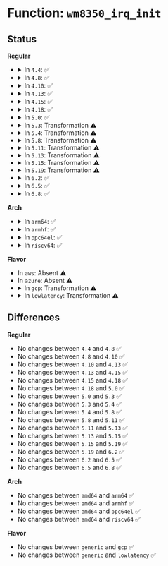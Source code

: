 # Function: <code>wm8350_irq_init</code>

## Status
<b>Regular</b>
<ul>
<li>
<details>
<summary>In <code>4.4</code>: ✅</summary>

```c
int wm8350_irq_init(struct wm8350 *wm8350, int irq, struct wm8350_platform_data *pdata);
```

**Collision:** Unique Global

**Inline:** No

**Transformation:** False

**Instances:**

```
In drivers/mfd/wm8350-irq.c (ffffffff81585240)
Location: drivers/mfd/wm8350-irq.c:468
Inline: False
Direct callers:
  - drivers/mfd/wm8350-core.c:wm8350_device_init
```
**Symbols:**

```
ffffffff81585240-ffffffff81585474: wm8350_irq_init (STB_GLOBAL)
```
</details>
</li>
<li>
<details>
<summary>In <code>4.8</code>: ✅</summary>

```c
int wm8350_irq_init(struct wm8350 *wm8350, int irq, struct wm8350_platform_data *pdata);
```

**Collision:** Unique Global

**Inline:** No

**Transformation:** False

**Instances:**

```
In drivers/mfd/wm8350-irq.c (ffffffff815db330)
Location: drivers/mfd/wm8350-irq.c:468
Inline: False
Direct callers:
  - drivers/mfd/wm8350-core.c:wm8350_device_init
```
**Symbols:**

```
ffffffff815db330-ffffffff815db554: wm8350_irq_init (STB_GLOBAL)
```
</details>
</li>
<li>
<details>
<summary>In <code>4.10</code>: ✅</summary>

```c
int wm8350_irq_init(struct wm8350 *wm8350, int irq, struct wm8350_platform_data *pdata);
```

**Collision:** Unique Global

**Inline:** No

**Transformation:** False

**Instances:**

```
In drivers/mfd/wm8350-irq.c (ffffffff81608010)
Location: drivers/mfd/wm8350-irq.c:468
Inline: False
Direct callers:
  - drivers/mfd/wm8350-core.c:wm8350_device_init
```
**Symbols:**

```
ffffffff81608010-ffffffff81608225: wm8350_irq_init (STB_GLOBAL)
```
</details>
</li>
<li>
<details>
<summary>In <code>4.13</code>: ✅</summary>

```c
int wm8350_irq_init(struct wm8350 *wm8350, int irq, struct wm8350_platform_data *pdata);
```

**Collision:** Unique Global

**Inline:** No

**Transformation:** False

**Instances:**

```
In drivers/mfd/wm8350-irq.c (ffffffff8161bea0)
Location: drivers/mfd/wm8350-irq.c:468
Inline: False
Direct callers:
  - drivers/mfd/wm8350-core.c:wm8350_device_init
```
**Symbols:**

```
ffffffff8161bea0-ffffffff8161c0dc: wm8350_irq_init (STB_GLOBAL)
```
</details>
</li>
<li>
<details>
<summary>In <code>4.15</code>: ✅</summary>

```c
int wm8350_irq_init(struct wm8350 *wm8350, int irq, struct wm8350_platform_data *pdata);
```

**Collision:** Unique Global

**Inline:** No

**Transformation:** False

**Instances:**

```
In drivers/mfd/wm8350-irq.c (ffffffff81684590)
Location: drivers/mfd/wm8350-irq.c:468
Inline: False
Direct callers:
  - drivers/mfd/wm8350-core.c:wm8350_device_init
```
**Symbols:**

```
ffffffff81684590-ffffffff816847cc: wm8350_irq_init (STB_GLOBAL)
```
</details>
</li>
<li>
<details>
<summary>In <code>4.18</code>: ✅</summary>

```c
int wm8350_irq_init(struct wm8350 *wm8350, int irq, struct wm8350_platform_data *pdata);
```

**Collision:** Unique Global

**Inline:** No

**Transformation:** False

**Instances:**

```
In drivers/mfd/wm8350-irq.c (ffffffff816c0650)
Location: drivers/mfd/wm8350-irq.c:468
Inline: False
Direct callers:
  - drivers/mfd/wm8350-core.c:wm8350_device_init
```
**Symbols:**

```
ffffffff816c0650-ffffffff816c085f: wm8350_irq_init (STB_GLOBAL)
```
</details>
</li>
<li>
<details>
<summary>In <code>5.0</code>: ✅</summary>

```c
int wm8350_irq_init(struct wm8350 *wm8350, int irq, struct wm8350_platform_data *pdata);
```

**Collision:** Unique Global

**Inline:** No

**Transformation:** False

**Instances:**

```
In drivers/mfd/wm8350-irq.c (ffffffff816e1a90)
Location: drivers/mfd/wm8350-irq.c:468
Inline: False
Direct callers:
  - drivers/mfd/wm8350-core.c:wm8350_device_init
```
**Symbols:**

```
ffffffff816e1a90-ffffffff816e1c9f: wm8350_irq_init (STB_GLOBAL)
```
</details>
</li>
<li>
<details>
<summary>In <code>5.3</code>: Transformation ⚠️</summary>

```c
int wm8350_irq_init(struct wm8350 *wm8350, int irq, struct wm8350_platform_data *pdata);
```

**Collision:** Unique Global

**Inline:** No

**Transformation:** True

**Instances:**

```
In drivers/mfd/wm8350-irq.c (0)
Location: drivers/mfd/wm8350-irq.c:463
Inline: False
Direct callers:
  - drivers/mfd/wm8350-core.c:wm8350_device_init
```
**Symbols:**

```
ffffffff8171b34b-ffffffff8171b393: wm8350_irq_init.cold (STB_LOCAL)
ffffffff8171b150-ffffffff8171b31d: wm8350_irq_init (STB_GLOBAL)
```
</details>
</li>
<li>
<details>
<summary>In <code>5.4</code>: Transformation ⚠️</summary>

```c
int wm8350_irq_init(struct wm8350 *wm8350, int irq, struct wm8350_platform_data *pdata);
```

**Collision:** Unique Global

**Inline:** No

**Transformation:** True

**Instances:**

```
In drivers/mfd/wm8350-irq.c (0)
Location: drivers/mfd/wm8350-irq.c:463
Inline: False
Direct callers:
  - drivers/mfd/wm8350-core.c:wm8350_device_init
```
**Symbols:**

```
ffffffff8173f628-ffffffff8173f670: wm8350_irq_init.cold (STB_LOCAL)
ffffffff8173f440-ffffffff8173f60d: wm8350_irq_init (STB_GLOBAL)
```
</details>
</li>
<li>
<details>
<summary>In <code>5.8</code>: Transformation ⚠️</summary>

```c
int wm8350_irq_init(struct wm8350 *wm8350, int irq, struct wm8350_platform_data *pdata);
```

**Collision:** Unique Global

**Inline:** No

**Transformation:** True

**Instances:**

```
In drivers/mfd/wm8350-irq.c (0)
Location: drivers/mfd/wm8350-irq.c:463
Inline: False
Direct callers:
  - drivers/mfd/wm8350-core.c:wm8350_device_init
```
**Symbols:**

```
ffffffff817fd0c8-ffffffff817fd110: wm8350_irq_init.cold (STB_LOCAL)
ffffffff817fcee0-ffffffff817fd0ad: wm8350_irq_init (STB_GLOBAL)
```
</details>
</li>
<li>
<details>
<summary>In <code>5.11</code>: Transformation ⚠️</summary>

```c
int wm8350_irq_init(struct wm8350 *wm8350, int irq, struct wm8350_platform_data *pdata);
```

**Collision:** Unique Global

**Inline:** No

**Transformation:** True

**Instances:**

```
In drivers/mfd/wm8350-irq.c (0)
Location: drivers/mfd/wm8350-irq.c:463
Inline: False
Direct callers:
  - drivers/mfd/wm8350-core.c:wm8350_device_init
```
**Symbols:**

```
ffffffff81c1298e-ffffffff81c129d6: wm8350_irq_init.cold (STB_LOCAL)
ffffffff8180e960-ffffffff8180eb2d: wm8350_irq_init (STB_GLOBAL)
```
</details>
</li>
<li>
<details>
<summary>In <code>5.13</code>: Transformation ⚠️</summary>

```c
int wm8350_irq_init(struct wm8350 *wm8350, int irq, struct wm8350_platform_data *pdata);
```

**Collision:** Unique Global

**Inline:** No

**Transformation:** True

**Instances:**

```
In drivers/mfd/wm8350-irq.c (0)
Location: drivers/mfd/wm8350-irq.c:463
Inline: False
Direct callers:
  - drivers/mfd/wm8350-core.c:wm8350_device_init
```
**Symbols:**

```
ffffffff81c04b0e-ffffffff81c04b56: wm8350_irq_init.cold (STB_LOCAL)
ffffffff817f3190-ffffffff817f335d: wm8350_irq_init (STB_GLOBAL)
```
</details>
</li>
<li>
<details>
<summary>In <code>5.15</code>: Transformation ⚠️</summary>

```c
int wm8350_irq_init(struct wm8350 *wm8350, int irq, struct wm8350_platform_data *pdata);
```

**Collision:** Unique Global

**Inline:** No

**Transformation:** True

**Instances:**

```
In drivers/mfd/wm8350-irq.c (0)
Location: drivers/mfd/wm8350-irq.c:463
Inline: False
Direct callers:
  - drivers/mfd/wm8350-core.c:wm8350_device_init
```
**Symbols:**

```
ffffffff81d07e1e-ffffffff81d07e66: wm8350_irq_init.cold (STB_LOCAL)
ffffffff8187c0c0-ffffffff8187c2ab: wm8350_irq_init (STB_GLOBAL)
```
</details>
</li>
<li>
<details>
<summary>In <code>5.19</code>: Transformation ⚠️</summary>

```c
int wm8350_irq_init(struct wm8350 *wm8350, int irq, struct wm8350_platform_data *pdata);
```

**Collision:** Unique Global

**Inline:** No

**Transformation:** True

**Instances:**

```
In drivers/mfd/wm8350-irq.c (0)
Location: drivers/mfd/wm8350-irq.c:463
Inline: False
Direct callers:
  - drivers/mfd/wm8350-core.c:wm8350_device_init
```
**Symbols:**

```
ffffffff81ed071c-ffffffff81ed075d: wm8350_irq_init.cold (STB_LOCAL)
ffffffff819c4a50-ffffffff819c4c4f: wm8350_irq_init (STB_GLOBAL)
```
</details>
</li>
<li>
<details>
<summary>In <code>6.2</code>: ✅</summary>

```c
int wm8350_irq_init(struct wm8350 *wm8350, int irq, struct wm8350_platform_data *pdata);
```

**Collision:** Unique Global

**Inline:** No

**Transformation:** False

**Instances:**

```
In drivers/mfd/wm8350-irq.c (ffffffff81b3b820)
Location: drivers/mfd/wm8350-irq.c:463
Inline: False
Direct callers:
  - drivers/mfd/wm8350-core.c:wm8350_device_init
```
**Symbols:**

```
ffffffff81b3b820-ffffffff81b3ba51: wm8350_irq_init (STB_GLOBAL)
```
</details>
</li>
<li>
<details>
<summary>In <code>6.5</code>: ✅</summary>

```c
int wm8350_irq_init(struct wm8350 *wm8350, int irq, struct wm8350_platform_data *pdata);
```

**Collision:** Unique Global

**Inline:** No

**Transformation:** False

**Instances:**

```
In drivers/mfd/wm8350-irq.c (ffffffff81b8ec10)
Location: drivers/mfd/wm8350-irq.c:463
Inline: False
Direct callers:
  - drivers/mfd/wm8350-core.c:wm8350_device_init
```
**Symbols:**

```
ffffffff81b8ec10-ffffffff81b8ee71: wm8350_irq_init (STB_GLOBAL)
```
</details>
</li>
<li>
<details>
<summary>In <code>6.8</code>: ✅</summary>

```c
int wm8350_irq_init(struct wm8350 *wm8350, int irq, struct wm8350_platform_data *pdata);
```

**Collision:** Unique Global

**Inline:** No

**Transformation:** False

**Instances:**

```
In drivers/mfd/wm8350-irq.c (ffffffff81be2b30)
Location: drivers/mfd/wm8350-irq.c:463
Inline: False
Direct callers:
  - drivers/mfd/wm8350-core.c:wm8350_device_init
```
**Symbols:**

```
ffffffff81be2b30-ffffffff81be2d91: wm8350_irq_init (STB_GLOBAL)
```
</details>
</li>
</ul>
<b>Arch</b>
<ul>
<li>
<details>
<summary>In <code>arm64</code>: ✅</summary>

```c
int wm8350_irq_init(struct wm8350 *wm8350, int irq, struct wm8350_platform_data *pdata);
```

**Collision:** Unique Global

**Inline:** No

**Transformation:** False

**Instances:**

```
In drivers/mfd/wm8350-irq.c (ffff80001093a860)
Location: drivers/mfd/wm8350-irq.c:463
Inline: False
Direct callers:
  - drivers/mfd/wm8350-core.c:wm8350_device_init
```
**Symbols:**

```
ffff80001093a860-ffff80001093aa90: wm8350_irq_init (STB_GLOBAL)
```
</details>
</li>
<li>
<details>
<summary>In <code>armhf</code>: ✅</summary>

```c
int wm8350_irq_init(struct wm8350 *wm8350, int irq, struct wm8350_platform_data *pdata);
```

**Collision:** Unique Global

**Inline:** No

**Transformation:** False

**Instances:**

```
In drivers/mfd/wm8350-irq.c (c0a22a80)
Location: drivers/mfd/wm8350-irq.c:463
Inline: False
Direct callers:
  - drivers/mfd/wm8350-core.c:wm8350_device_init
```
**Symbols:**

```
c0a22a80-c0a22ca4: wm8350_irq_init (STB_GLOBAL)
```
</details>
</li>
<li>
<details>
<summary>In <code>ppc64el</code>: ✅</summary>

```c
int wm8350_irq_init(struct wm8350 *wm8350, int irq, struct wm8350_platform_data *pdata);
```

**Collision:** Unique Global

**Inline:** No

**Transformation:** False

**Instances:**

```
In drivers/mfd/wm8350-irq.c (c0000000009e1e00)
Location: drivers/mfd/wm8350-irq.c:463
Inline: False
Direct callers:
  - drivers/mfd/wm8350-core.c:wm8350_device_init
```
**Symbols:**

```
c0000000009e1e00-c0000000009e2114: wm8350_irq_init (STB_GLOBAL)
```
</details>
</li>
<li>
<details>
<summary>In <code>riscv64</code>: ✅</summary>

```c
int wm8350_irq_init(struct wm8350 *wm8350, int irq, struct wm8350_platform_data *pdata);
```

**Collision:** Unique Global

**Inline:** No

**Transformation:** False

**Instances:**

```
In drivers/mfd/wm8350-irq.c (ffffffe0005af25e)
Location: drivers/mfd/wm8350-irq.c:463
Inline: False
Direct callers:
  - drivers/mfd/wm8350-core.c:wm8350_device_init
```
**Symbols:**

```
ffffffe0005af25e-ffffffe0005af468: wm8350_irq_init (STB_GLOBAL)
```
</details>
</li>
</ul>
<b>Flavor</b>
<ul>
<li>
In <code>aws</code>: Absent ⚠️
</li>
<li>
In <code>azure</code>: Absent ⚠️
</li>
<li>
<details>
<summary>In <code>gcp</code>: Transformation ⚠️</summary>

```c
int wm8350_irq_init(struct wm8350 *wm8350, int irq, struct wm8350_platform_data *pdata);
```

**Collision:** Unique Global

**Inline:** No

**Transformation:** True

**Instances:**

```
In drivers/mfd/wm8350-irq.c (0)
Location: drivers/mfd/wm8350-irq.c:463
Inline: False
Direct callers:
  - drivers/mfd/wm8350-core.c:wm8350_device_init
```
**Symbols:**

```
ffffffff81732ae8-ffffffff81732b30: wm8350_irq_init.cold (STB_LOCAL)
ffffffff81732900-ffffffff81732acd: wm8350_irq_init (STB_GLOBAL)
```
</details>
</li>
<li>
<details>
<summary>In <code>lowlatency</code>: Transformation ⚠️</summary>

```c
int wm8350_irq_init(struct wm8350 *wm8350, int irq, struct wm8350_platform_data *pdata);
```

**Collision:** Unique Global

**Inline:** No

**Transformation:** True

**Instances:**

```
In drivers/mfd/wm8350-irq.c (0)
Location: drivers/mfd/wm8350-irq.c:463
Inline: False
Direct callers:
  - drivers/mfd/wm8350-core.c:wm8350_device_init
```
**Symbols:**

```
ffffffff8174df28-ffffffff8174df70: wm8350_irq_init.cold (STB_LOCAL)
ffffffff8174dd40-ffffffff8174df0d: wm8350_irq_init (STB_GLOBAL)
```
</details>
</li>
</ul>

## Differences
<b>Regular</b>
<ul>
<li>
No changes between <code>4.4</code> and <code>4.8</code> ✅
</li>
<li>
No changes between <code>4.8</code> and <code>4.10</code> ✅
</li>
<li>
No changes between <code>4.10</code> and <code>4.13</code> ✅
</li>
<li>
No changes between <code>4.13</code> and <code>4.15</code> ✅
</li>
<li>
No changes between <code>4.15</code> and <code>4.18</code> ✅
</li>
<li>
No changes between <code>4.18</code> and <code>5.0</code> ✅
</li>
<li>
No changes between <code>5.0</code> and <code>5.3</code> ✅
</li>
<li>
No changes between <code>5.3</code> and <code>5.4</code> ✅
</li>
<li>
No changes between <code>5.4</code> and <code>5.8</code> ✅
</li>
<li>
No changes between <code>5.8</code> and <code>5.11</code> ✅
</li>
<li>
No changes between <code>5.11</code> and <code>5.13</code> ✅
</li>
<li>
No changes between <code>5.13</code> and <code>5.15</code> ✅
</li>
<li>
No changes between <code>5.15</code> and <code>5.19</code> ✅
</li>
<li>
No changes between <code>5.19</code> and <code>6.2</code> ✅
</li>
<li>
No changes between <code>6.2</code> and <code>6.5</code> ✅
</li>
<li>
No changes between <code>6.5</code> and <code>6.8</code> ✅
</li>
</ul>
<b>Arch</b>
<ul>
<li>
No changes between <code>amd64</code> and <code>arm64</code> ✅
</li>
<li>
No changes between <code>amd64</code> and <code>armhf</code> ✅
</li>
<li>
No changes between <code>amd64</code> and <code>ppc64el</code> ✅
</li>
<li>
No changes between <code>amd64</code> and <code>riscv64</code> ✅
</li>
</ul>
<b>Flavor</b>
<ul>
<li>
No changes between <code>generic</code> and <code>gcp</code> ✅
</li>
<li>
No changes between <code>generic</code> and <code>lowlatency</code> ✅
</li>
</ul>
